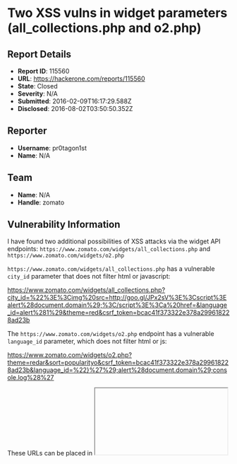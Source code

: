 # Two XSS vulns in widget parameters (all_collections.php and o2.php)

## Report Details
- **Report ID**: 115560
- **URL**: https://hackerone.com/reports/115560
- **State**: Closed
- **Severity**: N/A
- **Submitted**: 2016-02-09T16:17:29.588Z
- **Disclosed**: 2016-08-02T03:50:50.352Z

## Reporter
- **Username**: pr0tagon1st
- **Name**: N/A

## Team
- **Name**: N/A
- **Handle**: zomato

## Vulnerability Information
I have found two additional possibilities of XSS attacks via the widget API endpoints: `https://www.zomato.com/widgets/all_collections.php` and `https://www.zomato.com/widgets/o2.php`

`https://www.zomato.com/widgets/all_collections.php` has a vulnerable `city_id` parameter that does not filter html or javascript:

https://www.zomato.com/widgets/all_collections.php?city_id=%22%3E%3Cimg%20src=http://goo.gl/JPx2sV%3E%3Cscript%3Ealert%28document.domain%29;%3C/script%3E%3Ca%20href=&language_id=alert%281%29&theme=red&csrf_token=bcac41f373322e378a299618228ad23b

The `https://www.zomato.com/widgets/o2.php` endpoint has a vulnerable `language_id` parameter, which does not filter html or js:

https://www.zomato.com/widgets/o2.php?theme=redar&sort=popularityo&csrf_token=bcac41f373322e378a299618228ad23b&language_id=%22}%27%29;alert%28document.domain%29;console.log%28%27

These URLs can be placed in <iframe> elements in an attacker-controlled website and any Zomato users visiting that site are open to executing arbitrary javascript in the zomato.com origin, which opens them to CSRF attacks and others. 

I have tested the other parameters and have found them to be sanitized.

These two parameters should be sanitized. 

Cheers!

## Attachments
- zomato_poc2.jpg
